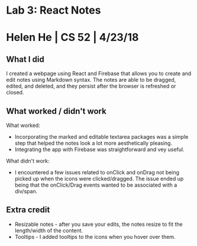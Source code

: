 # Lab 3: React Notes
# Helen He | CS 52 | 4/23/18

## What I did

I created a webpage using React and Firebase that allows you to create and edit notes using Markdown syntax. The notes are able to be dragged, edited, and deleted, and they persist after the browser is refreshed or closed.

## What worked / didn't work

What worked:
* Incorporating the marked and editable textarea packages was a simple step that helped the notes look a lot more aesthetically pleasing.
* Integrating the app with Firebase was straightforward and vey useful.

What didn't work:
* I encountered a few issues related to onClick and onDrag not being picked up when the icons were clicked/dragged. The issue ended up being that the onClick/Drag events wanted to be associated with a div/span.

## Extra credit

* Resizable notes - after you save your edits, the notes resize to fit the length/width of the content.
* Tooltips - I added tooltips to the icons when you hover over them.
